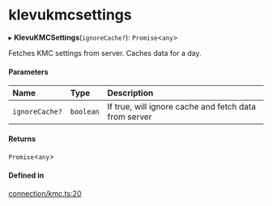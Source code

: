 # klevukmcsettings
      
▸ **KlevuKMCSettings**(`ignoreCache?`): `Promise`<`any`\>

Fetches KMC settings from server. Caches data for a day.

#### Parameters

| Name | Type | Description |
| :------ | :------ | :------ |
| `ignoreCache?` | `boolean` | If true, will ignore cache and fetch data from server |

#### Returns

`Promise`<`any`\>

#### Defined in

[connection/kmc.ts:20](https://github.com/klevultd/frontend-sdk/blob/d712c6c/packages/klevu-core/src/connection/kmc.ts#L20)

